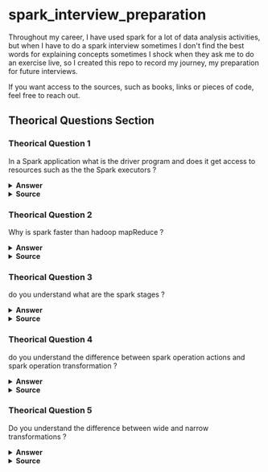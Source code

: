 # spark_interview_preparation
Throughout my career, I have used spark for a lot of data analysis activities, but when I have to do a spark interview sometimes I don't find the best words for explaining concepts sometimes I shock when they ask me to do an exercise live, so I created this repo to record my journey, my preparation for future interviews.

If you want access to the sources, such as books, links or pieces of code, feel free to reach out.

## Theorical Questions Section

### Theorical Question 1

In a Spark application what is the driver program and does it get access to resources such as the the Spark executors ?

<details><summary><b>Answer</b></summary>
Spark application consists of a driver program that is responsible for orchestrating parallel operations on the Spark cluster. The driver accesses the distributed components in the cluster—the Spark executors and cluster manager—through a SparkSession .
</details>

<details><summary><b>Source</b></summary>
learningSpark2.0 - pag 2
</details>

### Theorical Question 2

Why is spark faster than hadoop mapReduce ?

<details><summary><b>Answer</b></summary>
Spark provides in-memory storage for intermediate computations, making it much
faster than Hadoop MapReduce.
</details>

<details><summary><b>Source</b></summary>
learningSpark2.0 - pag 4
</details>

### Theorical Question 3

do you understand what are the spark stages ?

<details><summary><b>Answer</b></summary>
As part of the DAG nodes, stages are created based on what operations can be per‐
formed serially or in parallel . Not all Spark operations can happen in a
single stage, so they may be divided into multiple stages.
</details>

<details><summary><b>Source</b></summary>
learningSpark2.0 - pag 28
</details>

### Theorical Question 4

do you understand the difference between spark operation actions and spark operation transformation ?

<details><summary><b>Answer</b></summary>
Transformations, as the name suggests, transform a Spark DataFrame
into a new DataFrame without altering the original data, giving it the property of
immutability. Put another way, an operation such as select() or filter() will not
change the original DataFrame; instead, it will return the transformed results of the
operation as a new DataFrame.

All transformations are evaluated lazily. That is, their results are not computed immediately, but they are recorded or remembered as a lineage. A recorded lineage allows Spark, at a later time in its execution plan, to rearrange certain transformations, coalesce them, or optimize transformations into stages for more efficient execution. Lazy evaluation is Spark’s strategy for delaying execution until an action is invoked or data is “touched” (read from or written to disk).

An action triggers the lazy evaluation of all the recorded transformations.

![Image](img/exampleTransformationsActions.png "example spark trasnsformations and actions")

![Image](img/TransformationsActions.png "trasnsformations and actions")
</details>

<details><summary><b>Source</b></summary>
learningSpark2.0 - pag 28
</details>


### Theorical Question 5

Do you understand the difference between wide and narrow transformations ?

<details><summary><b>Answer</b></summary>
Transformations can be classified as having either narrow dependencies or wide
dependencies. Any transformation where a single output partition can be computed
from a single input partition is a narrow transformation. For example, in the previous

code snippet, filter() and contains() represent narrow transformations because
they can operate on a single partition and produce the resulting output partition
without any exchange of data.

However, groupBy() or orderBy() instruct Spark to perform wide transformations,
where data from other partitions is read in, combined, and written to disk. Since each partition will have its own count of the word that contains the “Spark” word in its row of data, a count ( groupBy() ) will force a shuffle of data from each of the executor’s partitions across the cluster. In this transformation, orderBy() requires output fromother partitions to compute the final aggregation.
</details>

<details><summary><b>Source</b></summary>
learningSpark2.0 - pag 30
</details>